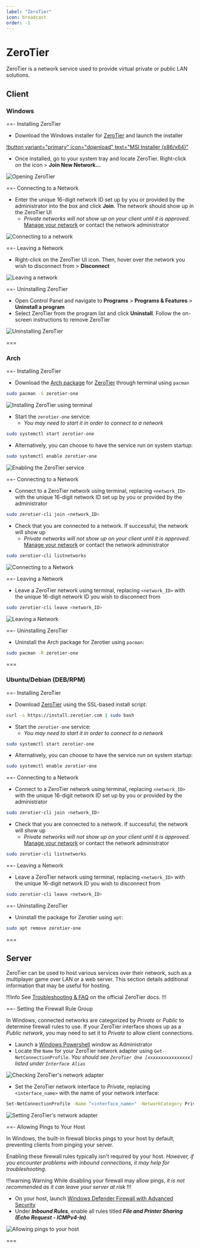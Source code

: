 ```yaml
---
label: "ZeroTier"
icon: broadcast
order: -1
---
```


# ZeroTier

ZeroTier is a network service used to provide virtual private or public LAN solutions.

## Client

### Windows

==- Installing ZeroTier

- Download the Windows installer for [ZeroTier](https://www.zerotier.com/download) and launch the installer

[!button variant="primary" icon="download" text="MSI Installer (x86/x64)"](https://download.zerotier.com/dist/ZeroTier%20One.msi)

- Once installed, go to your system tray and locate ZeroTier. Right-click on the icon > **Join New Network...**

![Opening ZeroTier](/static/other/zerotier/client/windows-installing.gif)

==- Connecting to a Network

- Enter the unique 16-digit network ID set up by you or provided by the administrator into the box and click **Join**. The network should show up in the ZeroTier UI
  - *Private networks will not show up on your client until it is approved.* [Manage your network](https://my.zerotier.com) or contact the network administrator

![Connecting to a network](/static/other/zerotier/client/windows-connecting.gif)

==- Leaving a Network

- Right-click on the ZeroTier UI icon. Then, hover over the network you wish to disconnect from > **Disconnect**

![Leaving a network](/static/other/zerotier/client/windows-leaving.gif)

==- Uninstalling ZeroTier

- Open Control Panel and navigate to **Programs** > **Programs & Features** > **Uninstall a program**
- Select ZeroTier from the program list and click **Uninstall**. Follow the on-screen instructions to remove ZeroTier

![Uninstalling ZeroTier](/static/other/zerotier/client/windows-uninstalling.gif)

===

### Arch

==- Installing ZeroTier

- Download the [Arch package](https://archlinux.org/packages/extra/x86_64/zerotier-one) for [ZeroTier](https://www.zerotier.com/download) through terminal using `pacman`

```bash
sudo pacman -S zerotier-one
```

![Installing ZeroTier using terminal](/static/other/zerotier/client/linux-installing.gif)

- Start the `zerotier-one` service:
  - *You may need to start it in order to connect to a network*

```bash
sudo systemctl start zerotier-one
```

- Alternatively, you can choose to have the service run on system startup:

```bash
sudo systemctl enable zerotier-one
```

![Enabling the ZeroTier service](/static/other/zerotier/client/linux-installing2.gif)

==- Connecting to a Network

- Connect to a ZeroTier network using terminal, replacing `<network_ID>` with the unique 16-digit network ID set up by you or provided by the administrator

```bash
sudo zerotier-cli join <network_ID>
```

- Check that you are connected to a network. If successful, the network will show up
  - *Private networks will not show up on your client until it is approved.* [Manage your network](https://my.zerotier.com/) or contact the network administrator

```bash
sudo zerotier-cli listnetworks
```

![Connecting to a Network](/static/other/zerotier/client/linux-connecting.gif)

==- Leaving a Network

- Leave a ZeroTier network using terminal, replacing `<network_ID>` with the unique 16-digit network ID you wish to disconnect from

```bash
sudo zerotier-cli leave <network_ID>
```

![Leaving a Network](/static/other/zerotier/client/linux-leaving.gif)

==- Uninstalling ZeroTier

- Uninstall the Arch package for Zerotier using `pacman`:

```bash
sudo pacman -R zerotier-one
```

===

### Ubuntu/Debian (DEB/RPM)

==- Installing ZeroTier

- Download [ZeroTier](https://www.zerotier.com/download) using the SSL-based install script:

```bash
curl -s https://install.zerotier.com | sudo bash
```

- Start the `zerotier-one` service:
  - *You may need to start it in order to connect to a network*

```bash
sudo systemctl start zerotier-one
```

- Alternatively, you can choose to have the service run on system startup:

```bash
sudo systemctl enable zerotier-one
```

==- Connecting to a Network

- Connect to a ZeroTier network using terminal, replacing `<network_ID>` with the unique 16-digit network ID set up by you or provided by the administrator

```bash
sudo zerotier-cli join <network_ID>
```

- Check that you are connected to a network. If successful, the network will show up
  - *Private networks will not show up on your client until it is approved.* [Manage your network](https://my.zerotier.com/) or contact the network administrator

```bash
sudo zerotier-cli listnetworks
```

==- Leaving a Network

- Leave a ZeroTier network using terminal, replacing `<network_ID>` with the unique 16-digit network ID you wish to disconnect from

```bash
sudo zerotier-cli leave <network_ID>
```

==- Uninstalling ZeroTier

- Uninstall the package for Zerotier using `apt`:

```bash
sudo apt remove zerotier-one
```

===

## Server

ZeroTier can be used to host various services over their network, such as a multiplayer game over LAN or a web server. This section details additional information that may be useful for hosting.

!!!info
See [Troubleshooting & FAQ](https://docs.zerotier.com/zerotier/troubleshooting) on the official ZeroTier docs.
!!!

==- Setting the Firewall Rule Group

In Windows, connected networks are categorized by *Private* or *Public* to determine firewall rules to use. If your ZeroTier interface shows up as a *Public network*, you may need to set it to *Private* to allow client connections.

- Launch a [Windows Powershell](https://learn.microsoft.com/en-us/windows-server/administration/windows-commands/powershell) window as Administrator
- Locate the `Name` for your ZeroTier network adapter using `Get-NetConnectionProfile`. *You should see `ZeroTier One [xxxxxxxxxxxxxxxx]` listed under `Interface Alias`*

![Checking ZeroTier's network adapter](/static/other/zerotier/server/windows-firewall.png)

- Set the ZeroTier network interface to *Private*, replacing `<interface_name>` with the name of your network interface:

```bash
Set-NetConnectionProfile -Name "<interface_name>" -NetworkCategory Private
```

![Setting ZeroTier's network adapter](/static/other/zerotier/server/windows-firewall2.png)

==- Allowing Pings to Your Host

In Windows, the built-in firewall blocks pings to your host by default, preventing clients from pinging your server.

Enabling these firewall rules typically isn't required by your host. *However, if you encounter problems with inbound connections, it may help for troubleshooting.*

!!!warning Warning
While disabling your firewall may allow pings, *it is not recommended as it can leave your server at risk*
!!!

- On your host, launch [Windows Defender Firewall with Advanced Security](https://learn.microsoft.com/en-us/windows/security/operating-system-security/network-security/windows-firewall/windows-firewall-with-advanced-security)
- Under ***Inbound Rules***, enable all rules titled ***File and Printer Sharing (Echo Request - ICMPv4-In)***.

![Allowing pings to your host](/static/other/zerotier/server/windows-pings.gif)

===
